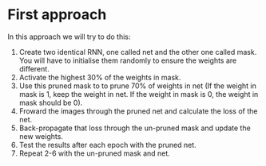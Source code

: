 # First approach
In this approach we will try to do this:

1. Create two identical RNN, one called net and the other one called mask. You will have to initialise them randomly to ensure the weights are different.
2. Activate the highest 30% of the weights in mask.
3. Use this pruned mask to to prune 70% of weights in net (If the weight in mask is 1, keep the weight in net. If the weight in mask is 0, the weight in mask should be 0).
4. Froward the images through the pruned net and calculate the loss of the net.
5. Back-propagate that loss through the un-pruned mask and update the new weights.
6. Test the results after each epoch with the pruned net.
7. Repeat 2-6 with the un-pruned mask and net.